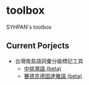 # toolbox

SYHPAN's toolbox

## Current Porjects
- 台灣南島語詞彙分級標記工具
  + [中排灣語 (beta)](https://syhpan.github.io/toolbox/vp/paiwan.html)
  + [賽德克德固達雅語 (beta)](https://syhpan.github.io/toolbox/vp/tgdaya.html)
